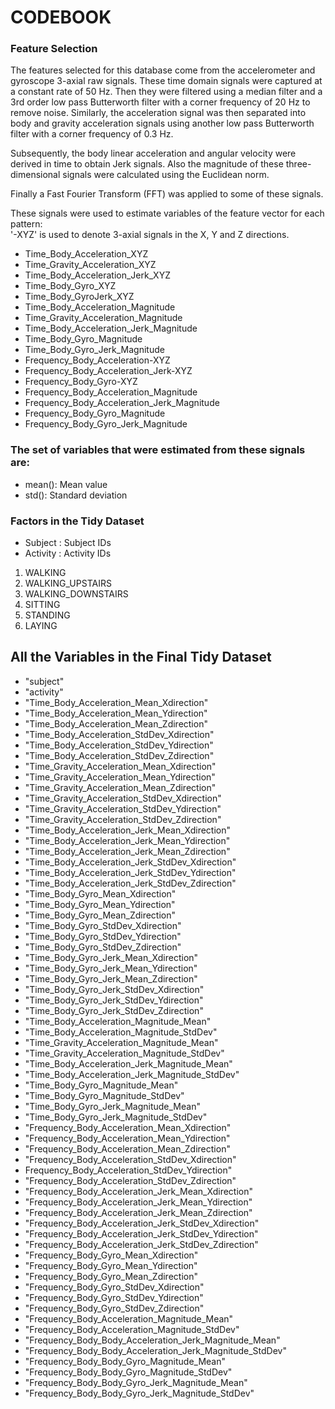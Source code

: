 # CODEBOOK

### Feature Selection 

The features selected for this database come from the accelerometer and gyroscope 3-axial raw signals. These time domain signals were captured at a constant rate of 50 Hz. Then they were filtered using a median filter and a 3rd order low pass Butterworth filter with a corner frequency of 20 Hz to remove noise. Similarly, the acceleration signal was then separated into body and gravity acceleration signals using another low pass Butterworth filter with a corner frequency of 0.3 Hz. 

Subsequently, the body linear acceleration and angular velocity were derived in time to obtain Jerk signals. Also the magnitude of these three-dimensional signals were calculated using the Euclidean norm.

Finally a Fast Fourier Transform (FFT) was applied to some of these signals. 

These signals were used to estimate variables of the feature vector for each pattern:  
'-XYZ' is used to denote 3-axial signals in the X, Y and Z directions.

* Time_Body_Acceleration_XYZ
* Time_Gravity_Acceleration_XYZ
* Time_Body_Acceleration_Jerk_XYZ
* Time_Body_Gyro_XYZ
* Time_Body_GyroJerk_XYZ
* Time_Body_Acceleration_Magnitude
* Time_Gravity_Acceleration_Magnitude
* Time_Body_Acceleration_Jerk_Magnitude
* Time_Body_Gyro_Magnitude
* Time_Body_Gyro_Jerk_Magnitude
* Frequency_Body_Acceleration-XYZ
* Frequency_Body_Acceleration_Jerk-XYZ
* Frequency_Body_Gyro-XYZ
* Frequency_Body_Acceleration_Magnitude
* Frequency_Body_Acceleration_Jerk_Magnitude
* Frequency_Body_Gyro_Magnitude
* Frequency_Body_Gyro_Jerk_Magnitude

### The set of variables that were estimated from these signals are: 

* mean(): Mean value
* std(): Standard deviation

### Factors in the Tidy Dataset
* Subject : Subject IDs
* Activity : Activity IDs
1. WALKING
2. WALKING_UPSTAIRS
3. WALKING_DOWNSTAIRS
4. SITTING
5. STANDING
6. LAYING

## All the Variables in the Final Tidy Dataset
- "subject"
- "activity"
- "Time_Body_Acceleration_Mean_Xdirection"
- "Time_Body_Acceleration_Mean_Ydirection"
- "Time_Body_Acceleration_Mean_Zdirection"
- "Time_Body_Acceleration_StdDev_Xdirection"
- "Time_Body_Acceleration_StdDev_Ydirection"
- "Time_Body_Acceleration_StdDev_Zdirection"
- "Time_Gravity_Acceleration_Mean_Xdirection"
- "Time_Gravity_Acceleration_Mean_Ydirection"
- "Time_Gravity_Acceleration_Mean_Zdirection"
- "Time_Gravity_Acceleration_StdDev_Xdirection"
- "Time_Gravity_Acceleration_StdDev_Ydirection"
- "Time_Gravity_Acceleration_StdDev_Zdirection"
- "Time_Body_Acceleration_Jerk_Mean_Xdirection"
- "Time_Body_Acceleration_Jerk_Mean_Ydirection"
- "Time_Body_Acceleration_Jerk_Mean_Zdirection"
- "Time_Body_Acceleration_Jerk_StdDev_Xdirection"
- "Time_Body_Acceleration_Jerk_StdDev_Ydirection"
- "Time_Body_Acceleration_Jerk_StdDev_Zdirection"
- "Time_Body_Gyro_Mean_Xdirection"
- "Time_Body_Gyro_Mean_Ydirection"
- "Time_Body_Gyro_Mean_Zdirection"
- "Time_Body_Gyro_StdDev_Xdirection"
- "Time_Body_Gyro_StdDev_Ydirection"
- "Time_Body_Gyro_StdDev_Zdirection"
- "Time_Body_Gyro_Jerk_Mean_Xdirection"
- "Time_Body_Gyro_Jerk_Mean_Ydirection"
- "Time_Body_Gyro_Jerk_Mean_Zdirection"
- "Time_Body_Gyro_Jerk_StdDev_Xdirection"
- "Time_Body_Gyro_Jerk_StdDev_Ydirection"
- "Time_Body_Gyro_Jerk_StdDev_Zdirection"
- "Time_Body_Acceleration_Magnitude_Mean"
- "Time_Body_Acceleration_Magnitude_StdDev"
- "Time_Gravity_Acceleration_Magnitude_Mean"
- "Time_Gravity_Acceleration_Magnitude_StdDev"
- "Time_Body_Acceleration_Jerk_Magnitude_Mean"
- "Time_Body_Acceleration_Jerk_Magnitude_StdDev"
- "Time_Body_Gyro_Magnitude_Mean"
- "Time_Body_Gyro_Magnitude_StdDev"
- "Time_Body_Gyro_Jerk_Magnitude_Mean"
- "Time_Body_Gyro_Jerk_Magnitude_StdDev"
- "Frequency_Body_Acceleration_Mean_Xdirection"
- "Frequency_Body_Acceleration_Mean_Ydirection"
- "Frequency_Body_Acceleration_Mean_Zdirection"
- "Frequency_Body_Acceleration_StdDev_Xdirection"
- Frequency_Body_Acceleration_StdDev_Ydirection"
- "Frequency_Body_Acceleration_StdDev_Zdirection"
- "Frequency_Body_Acceleration_Jerk_Mean_Xdirection"
- "Frequency_Body_Acceleration_Jerk_Mean_Ydirection"
- "Frequency_Body_Acceleration_Jerk_Mean_Zdirection"
- "Frequency_Body_Acceleration_Jerk_StdDev_Xdirection"
- "Frequency_Body_Acceleration_Jerk_StdDev_Ydirection"
- "Frequency_Body_Acceleration_Jerk_StdDev_Zdirection"
- "Frequency_Body_Gyro_Mean_Xdirection"
- "Frequency_Body_Gyro_Mean_Ydirection"
- "Frequency_Body_Gyro_Mean_Zdirection"
- "Frequency_Body_Gyro_StdDev_Xdirection"
- "Frequency_Body_Gyro_StdDev_Ydirection"
- "Frequency_Body_Gyro_StdDev_Zdirection"
- "Frequency_Body_Acceleration_Magnitude_Mean"
- "Frequency_Body_Acceleration_Magnitude_StdDev"
- "Frequency_Body_Body_Acceleration_Jerk_Magnitude_Mean"
- "Frequency_Body_Body_Acceleration_Jerk_Magnitude_StdDev"
- "Frequency_Body_Body_Gyro_Magnitude_Mean"
- "Frequency_Body_Body_Gyro_Magnitude_StdDev"
- "Frequency_Body_Body_Gyro_Jerk_Magnitude_Mean"
- "Frequency_Body_Body_Gyro_Jerk_Magnitude_StdDev"